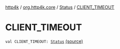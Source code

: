 [http4k](../../index.md) / [org.http4k.core](../index.md) / [Status](index.md) / [CLIENT_TIMEOUT](./-c-l-i-e-n-t_-t-i-m-e-o-u-t.md)

# CLIENT_TIMEOUT

`val CLIENT_TIMEOUT: `[`Status`](index.md) [(source)](https://github.com/http4k/http4k/blob/master/http4k-core/src/main/kotlin/org/http4k/core/Status.kt#L64)